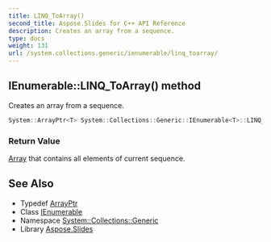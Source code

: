 ```yaml
---
title: LINQ_ToArray()
second_title: Aspose.Slides for C++ API Reference
description: Creates an array from a sequence.
type: docs
weight: 131
url: /system.collections.generic/ienumerable/linq_toarray/
---
```

## IEnumerable::LINQ_ToArray() method


Creates an array from a sequence.

```cpp
System::ArrayPtr<T> System::Collections::Generic::IEnumerable<T>::LINQ_ToArray()
```


### Return Value

[Array](../../../system/array/) that contains all elements of current sequence.

## See Also

* Typedef [ArrayPtr](../../../system/arrayptr/)
* Class [IEnumerable](../)
* Namespace [System::Collections::Generic](../../)
* Library [Aspose.Slides](../../../)